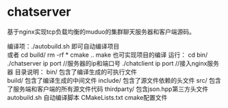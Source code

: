 # chatserver
基于nginx实现tcp负载均衡的muduo的集群聊天服务器和客户端源码。

编译项：./autobuild.sh 即可自动编译项目  
      或者
         cd build/
         rm -rf *
         cmake ..
         make       也可实现项目的编译
运行：
      cd bin/
      ./chatserver ip port  //服务器的ip和端口号
      ./chatclient ip port  //接入nginx服务器
目录说明：
      bin/ 包含了编译生成的可执行文件  
      build/ 包含了编译生成的中间文件
      include/ 包含了源文件依赖的头文件
      src/ 包含了服务端和客户端的所有源文件代码
      thirdparty/  包含json.hpp第三方头文件
      autobuild.sh 自动编译脚本
      CMakeLists.txt  cmake配置文件
      
      
